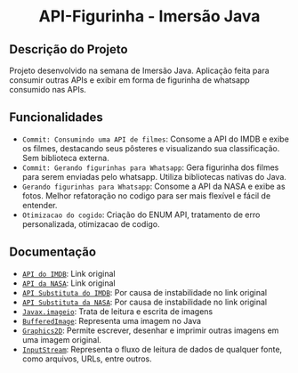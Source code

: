 <h1 align="center"> API-Figurinha - Imersão Java </h1>

<h2 align="left"> Descrição do Projeto </h2>

Projeto desenvolvido na semana de Imersão Java.
Aplicação feita para consumir outras APIs e exibir em forma de figurinha de whatsapp consumido nas APIs.

<h2 align="left"> Funcionalidades </h2>

- `Commit: Consumindo uma API de filmes`: Consome a API do IMDB e exibe os filmes, destacando seus pôsteres e visualizando sua classificação. Sem biblioteca externa.
- `Commit: Gerando figurinhas para Whatsapp`: Gera figurinha dos filmes para serem enviadas pelo whatsapp. Utiliza bibliotecas nativas do Java.
- `Gerando figurinhas para Whatsapp`: Consome a API da NASA e exibe as fotos. Melhor refatoração no codigo para ser mais flexível e fácil de entender.
- `Otimizacao do cogido`: Criação do ENUM API, tratamento de erro personalizada, otimizacao de codigo. 

<h2 align="left"> Documentação </h2>

- [`API do IMDB`](https://imdb-api.com/en/API/Top250Movies/k_0ojt0yvm): Link original
- [`API da NASA`](https://api.nasa.gov/): Link original
- [`API Substituta do IMDB`](https://raw.githubusercontent.com/alura-cursos/imersao-java-2-api/main/TopMovies.json): Por causa de instabilidade no link original
- [`API Substituta da NASA`](https://raw.githubusercontent.com/alura-cursos/imersao-java-2-api/main/NASA-APOD.json): Por causa de instabilidade no link original
- [`Javax.imageio`](https://docs.oracle.com/en/java/javase/17/docs/api/java.desktop/javax/imageio/package-summary.html): Trata de leitura e escrita de imagens
- [`BufferedImage`](https://docs.oracle.com/en/java/javase/17/docs/api/java.desktop/java/awt/image/BufferedImage.html): Representa uma imagem no Java
- [`Graphics2D`](https://docs.oracle.com/en/java/javase/17/docs/api/java.desktop/java/awt/Graphics2D.html): Permite escrever, desenhar e imprimir outras imagens em uma imagem original.
- [`InputStream`](https://docs.oracle.com/en/java/javase/17/docs/api/java.base/java/io/InputStream.html): Representa o fluxo de leitura de dados de qualquer fonte, como arquivos, URLs, entre outros.


